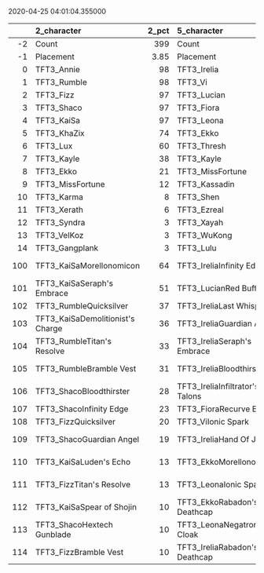 
2020-04-25 04:01:04.355000

|     | 2_character                      |   2_pct | 5_character                     |   5_pct | 4_character                        |   4_pct | 3_character                        |   3_pct | 1_character                    |   1_pct |
|----:|:---------------------------------|--------:|:--------------------------------|--------:|:-----------------------------------|--------:|:-----------------------------------|--------:|:-------------------------------|--------:|
|  -2 | Count                            |  399    | Count                           |     330 | Count                              |  323    | Count                              |  509    | Count                          |  621    |
|  -1 | Placement                        |    3.85 | Placement                       |       4 | Placement                          |    4.16 | Placement                          |    4.76 | Placement                      |    4.78 |
|   0 | TFT3_Annie                       |   98    | TFT3_Irelia                     |      99 | TFT3_Shen                          |  100    | TFT3_Vi                            |   99    | TFT3_Ashe                      |   94    |
|   1 | TFT3_Rumble                      |   98    | TFT3_Vi                         |      99 | TFT3_Kayle                         |  100    | TFT3_ChoGath                       |   98    | TFT3_Jhin                      |   85    |
|   2 | TFT3_Fizz                        |   97    | TFT3_Lucian                     |      99 | TFT3_WuKong                        |   90    | TFT3_Blitzcrank                    |   98    | TFT3_Karma                     |   80    |
|   3 | TFT3_Shaco                       |   97    | TFT3_Fiora                      |      99 | TFT3_Kassadin                      |   88    | TFT3_Malphite                      |   98    | TFT3_Mordekaiser               |   62    |
|   4 | TFT3_KaiSa                       |   97    | TFT3_Leona                      |      96 | TFT3_MissFortune                   |   82    | TFT3_Jinx                          |   83    | TFT3_Lux                       |   62    |
|   5 | TFT3_KhaZix                      |   74    | TFT3_Ekko                       |      90 | TFT3_Ezreal                        |   79    | TFT3_Ezreal                        |   82    | TFT3_Lulu                      |   59    |
|   6 | TFT3_Lux                         |   60    | TFT3_Thresh                     |      60 | TFT3_Thresh                        |   78    | TFT3_MissFortune                   |   66    | TFT3_Shaco                     |   52    |
|   7 | TFT3_Kayle                       |   38    | TFT3_Kayle                      |      48 | TFT3_Xayah                         |   65    | TFT3_Graves                        |   60    | TFT3_Xerath                    |   51    |
|   8 | TFT3_Ekko                        |   21    | TFT3_MissFortune                |      41 | TFT3_Blitzcrank                    |   55    | TFT3_Lucian                        |   39    | TFT3_JarvanIV                  |   51    |
|   9 | TFT3_MissFortune                 |   12    | TFT3_Kassadin                   |      33 | TFT3_Irelia                        |   35    | TFT3_VelKoz                        |   16    | TFT3_Kassadin                  |   34    |
|  10 | TFT3_Karma                       |    8    | TFT3_Shen                       |      30 | TFT3_Lulu                          |   28    | TFT3_KhaZix                        |   15    | TFT3_Jayce                     |   32    |
|  11 | TFT3_Xerath                      |    6    | TFT3_Ezreal                     |      14 | TFT3_KaiSa                         |    8    | TFT3_AurelionSol                   |   12    | TFT3_WuKong                    |   23    |
|  12 | TFT3_Syndra                      |    3    | TFT3_Xayah                      |      12 | TFT3_ChoGath                       |    7    | TFT3_TwistedFate                   |   11    | TFT3_Rakan                     |   19    |
|  13 | TFT3_VelKoz                      |    3    | TFT3_WuKong                     |       8 | TFT3_Vi                            |    6    | TFT3_Kayle                         |    7    | TFT3_XinZhao                   |   18    |
|  14 | TFT3_Gangplank                   |    3    | TFT3_Lulu                       |       8 | TFT3_Ashe                          |    2    | TFT3_Lulu                          |    5    | TFT3_Darius                    |   13    |
| 100 | TFT3_KaiSaMorellonomicon         |   64    | TFT3_IreliaInfinity Edge        |      89 | TFT3_KayleGuinsoo's Rageblade      |   83    | TFT3_JinxGiant Slayer              |   61    | TFT3_JhinGuardian Angel        |   39    |
| 101 | TFT3_KaiSaSeraph's Embrace       |   51    | TFT3_LucianRed Buff             |      49 | TFT3_KayleGuardian Angel           |   59    | TFT3_JinxRed Buff                  |   48    | TFT3_JhinRunaan's Hurricane    |   39    |
| 102 | TFT3_RumbleQuicksilver           |   37    | TFT3_IreliaLast Whisper         |      35 | TFT3_KayleRapid Firecannon         |   35    | TFT3_JinxGuardian Angel            |   31    | TFT3_JhinInfinity Edge         |   24    |
| 103 | TFT3_KaiSaDemolitionist's Charge |   36    | TFT3_IreliaGuardian Angel       |      32 | TFT3_KayleQuicksilver              |   30    | TFT3_MissFortuneSeraph's Embrace   |   16    | TFT3_JhinLast Whisper          |   23    |
| 104 | TFT3_RumbleTitan's Resolve       |   33    | TFT3_IreliaSeraph's Embrace     |      17 | TFT3_KayleHand Of Justice          |   24    | TFT3_MissFortuneQuicksilver        |   16    | TFT3_ShacoGuardian Angel       |   22    |
| 105 | TFT3_RumbleBramble Vest          |   31    | TFT3_IreliaBloodthirster        |      16 | TFT3_MissFortuneSeraph's Embrace   |   14    | TFT3_JinxTrap Claw                 |   15    | TFT3_JhinTrap Claw             |   21    |
| 106 | TFT3_ShacoBloodthirster          |   28    | TFT3_IreliaInfiltrator's Talons |      15 | TFT3_MissFortuneSpear of Shojin    |   14    | TFT3_JinxRunaan's Hurricane        |   14    | TFT3_XerathGuinsoo's Rageblade |   21    |
| 107 | TFT3_ShacoInfinity Edge          |   23    | TFT3_FioraRecurve Bow           |      14 | TFT3_KayleMorellonomicon           |   13    | TFT3_ViIonic Spark                 |   14    | TFT3_XerathQuicksilver         |   15    |
| 108 | TFT3_FizzQuicksilver             |   20    | TFT3_ViIonic Spark              |      14 | TFT3_MissFortuneQuicksilver        |   10    | TFT3_JinxQuicksilver               |   13    | TFT3_ShacoBloodthirster        |   14    |
| 109 | TFT3_ShacoGuardian Angel         |   19    | TFT3_IreliaHand Of Justice      |      12 | TFT3_WuKongIonic Spark             |   10    | TFT3_ChoGathIonic Spark            |   12    | TFT3_ShacoHextech Gunblade     |   11    |
| 110 | TFT3_KaiSaLuden's Echo           |   13    | TFT3_EkkoMorellonomicon         |      12 | TFT3_MissFortuneRabadon's Deathcap |   10    | TFT3_BlitzcrankZephyr              |   12    | TFT3_XerathRabadon's Deathcap  |    9    |
| 111 | TFT3_FizzTitan's Resolve         |   13    | TFT3_LeonaIonic Spark           |      12 | TFT3_MissFortuneHand Of Justice    |   10    | TFT3_ChoGathGuardian Angel         |   11    | TFT3_AsheDark Star's Heart     |    9    |
| 112 | TFT3_KaiSaSpear of Shojin        |   10    | TFT3_EkkoRabadon's Deathcap     |      10 | TFT3_KayleStatikk Shiv             |   10    | TFT3_MissFortuneRabadon's Deathcap |   11    | TFT3_JhinQuicksilver           |    9    |
| 113 | TFT3_ShacoHextech Gunblade       |   10    | TFT3_LeonaNegatron Cloak        |      10 | TFT3_WuKongFrozen Heart            |   10    | TFT3_JinxLast Whisper              |   11    | TFT3_MordekaiserRedemption     |    8    |
| 114 | TFT3_FizzBramble Vest            |   10    | TFT3_IreliaRabadon's Deathcap   |       9 | TFT3_KayleTrap Claw                |   10    | TFT3_ChoGathMorellonomicon         |   10    | TFT3_XerathMorellonomicon      |    7    |
